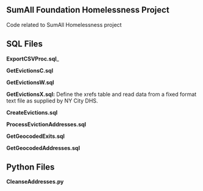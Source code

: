 SumAll Foundation Homelessness Project
--------------------------------------

Code related to SumAll Homelessness project

SQL Files
---------

__ExportCSVProc.sql___

__GetEvictionsC.sql__

__GetEvictionsW.sql__

__GetEvictionsX.sql:__  Define the xrefs table and read data from a fixed format
text file as supplied by NY City DHS. 

__CreateEvictions.sql__



__ProcessEvictionAddresses.sql__

__GetGeocodedExits.sql__

__GetGeocodedAddresses.sql__


Python Files
------------
__CleanseAddresses.py__
